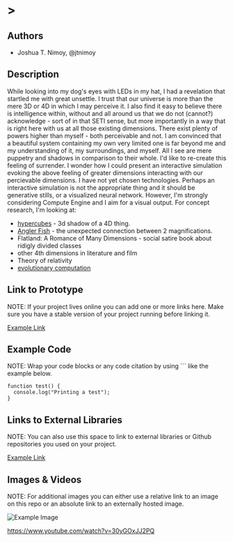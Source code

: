 # >

## Authors
- Joshua T. Nimoy, @jtnimoy

## Description

While looking into my dog's eyes with LEDs in my hat, I had a revelation that startled me with great unsettle. I trust that our universe is more than the mere 3D or 4D in which I may perceive it. I also find it easy to believe there is intelligence within, without and all around us that we do not (cannot?) acknowledge - sort of in that SETI sense, but more importantly in a way that is right here with us at all those existing dimensions. There exist plenty of powers higher than myself - both perceivable and not. I am convinced that a beautiful system containing my own very limited one is far beyond me and my understanding of it, my surroundings, and myself. All I see are mere puppetry and shadows in comparison to their whole. I'd like to re-create this feeling of surrender. I wonder how I could present an interactive simulation evoking the above feeling of greater dimensions interacting with our percievable dimensions. I have not yet chosen technologies. Perhaps an interactive simulation is not the appropriate thing and it should be generative stills, or a visualized neural network. However, I'm strongly considering Compute Engine and I aim for a visual output. For concept research, I'm looking at:

+ [hypercubes](http://mathworld.wolfram.com/Hypercube.html) - 3d shadow of a 4D thing.
+ [Angler Fish](http://en.wikipedia.org/wiki/Anglerfish) - the unexpected connection between 2 magnifications.
+ Flatland: A Romance of Many Dimensions - social satire book about ridigly divided classes
+ other 4th dimensions in literature and film
+ Theory of relativity
+ [evolutionary computation](http://en.wikipedia.org/wiki/Evolutionary_computation)


## Link to Prototype
NOTE: If your project lives online you can add one or more links here. Make sure you have a stable version of your project running before linking it.

[Example Link](http://www.google.com "Example Link")

## Example Code
NOTE: Wrap your code blocks or any code citation by using ``` like the example below.
```
function test() {
  console.log("Printing a test");
}
```
## Links to External Libraries
 NOTE: You can also use this space to link to external libraries or Github repositories you used on your project.

[Example Link](http://www.google.com "Example Link")

## Images & Videos
NOTE: For additional images you can either use a relative link to an image on this repo or an absolute link to an externally hosted image.

![Example Image](project_images/cover.jpg?raw=true "Example Image")

https://www.youtube.com/watch?v=30yGOxJJ2PQ

